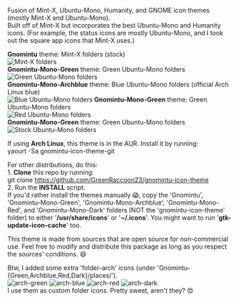 Fusion of Mint-X, Ubuntu-Mono, Humanity, and GNOME icon themes (mostly Mint-X and Ubuntu-Mono).  
Built off of Mint-X but incorporates the best Ubuntu-Mono and Humanity icons. (For example, the status icons are mostly Ubuntu-Mono, and I took out the square app icons that Mint-X uses.)

**Gnomintu** theme: Mint-X folders (stock)  
![Mint-X folders](https://github.com/GreenRaccoon23/gnomintu-icon-theme/blob/master/Gnomintu/places/64/folder-home.png)  
**Gnomintu-Mono-Green** theme: Green Ubuntu-Mono folders  
![Green Ubuntu-Mono folders](https://github.com/GreenRaccoon23/gnomintu-icon-theme/blob/master/Gnomintu-Mono-Green/places/64/folder-home.png)  
**Gnomintu-Mono-Archblue** theme: Blue Ubuntu-Mono folders (official Arch Linux blue)  
![Blue Ubuntu-Mono folders](https://github.com/GreenRaccoon23/gnomintu-icon-theme/blob/master/Gnomintu-Mono-Archblue/places/64/folder-home.png)
**Gnomintu-Mono-Green** theme: Green Ubuntu-Mono folders  
![Red Ubuntu-Mono folders](https://github.com/GreenRaccoon23/gnomintu-icon-theme/blob/master/Gnomintu-Mono-Red/places/64/folder-home.png)  
**Gnomintu-Mono-Green** theme: Green Ubuntu-Mono folders  
![Stock Ubuntu-Mono folders](https://github.com/GreenRaccoon23/gnomintu-icon-theme/blob/master/Gnomintu-Mono-Dark/places/64/folder-home.svg)    

If using **Arch Linux**, this theme is in the AUR. Install it by running:  
yaourt -Sa gnomintu-icon-theme-git

For other distributions, do this:  
	1. **Clone** this repo by running:  
		git clone https://github.com/GreenRaccoon23/gnomintu-icon-theme  
	2. Run the **INSTALL** script.  
		If you'd rather install the themes manually :scream:, copy the 'Gnomintu', 'Gnomintu-Mono-Green', 'Gnomintu-Mono-Archblue', 'Gnomintu-Mono-Red', and 'Gnomintu-Mono-Dark' folders (NOT the 'gnomintu-icon-theme' folder) to either '**/usr/share/icons**' or '**~/.icons**'. You might want to run '**gtk-update-icon-cache**' too.  

This theme is made from sources that are open source for non-commercial use. Feel free to modify and distribute this package as long as you respect the sources' conditions. :smile:

Btw, I added some extra 'folder-arch' icons (under 'Gnomintu-{Green,Archblue,Red,Dark}/places/').  
![arch-green](https://github.com/GreenRaccoon23/gnomintu-icon-theme/blob/master/Gnomintu-Mono-Green/places/64/folder-arch.png)  ![arch-blue](https://github.com/GreenRaccoon23/gnomintu-icon-theme/blob/master/Gnomintu-Mono-Archblue/places/64/folder-arch.png)  ![arch-red](https://github.com/GreenRaccoon23/gnomintu-icon-theme/blob/master/Gnomintu-Mono-Red/places/64/folder-arch.png)  ![arch-dark](https://github.com/GreenRaccoon23/gnomintu-icon-theme/blob/master/Gnomintu-Mono-Dark/places/64/folder-arch.png)  
I use them as custom folder icons. Pretty sweet, aren't they? :heart_eyes: